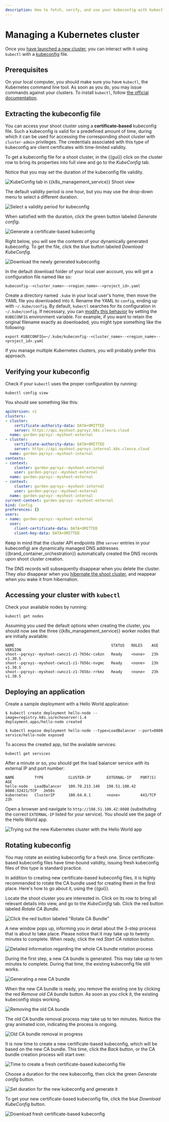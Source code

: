 ```yaml
---
description: How to fetch, verify, and use your kubeconfig with kubectl
---
```

# Managing a Kubernetes cluster

Once you [have launched a new cluster](create-shoot-cluster.md), you can interact with it using `kubectl` with a [kubeconfig](https://kubernetes.io/docs/concepts/configuration/organize-cluster-access-kubeconfig/) file.

## Prerequisites

On your local computer, you should make sure you have `kubectl`, the Kubernetes command line tool.
As soon as you do, you may issue commands against your clusters.
To install `kubectl`, follow [the official documentation](https://kubernetes.io/docs/tasks/tools/#kubectl).

## Extracting the kubeconfig file

You can access your shoot cluster using a **certificate-based** kubeconfig file.
Such a kubeconfig is valid for a predefined amount of time, during which it can be used for accessing the corresponding shoot cluster with `cluster-admin` privileges.
The credentials associated with this type of kubeconfig are client certificates with time-limited validity.

To get a kubeconfig file for a shoot cluster, in the {{gui}} click on the cluster row to bring its properties into full view and go to the *KubeConfig* tab.

Notice that you may set the duration of the kubeconfig file validity.

![KubeConfig tab in {{k8s_management_service}} Shoot view](assets/shoot_kubeconfig_cert_01.png)

The default validity period is one hour, but you may use the drop-down menu to select a different duration.

![Select a validity period for kubeconfig](assets/shoot_kubeconfig_cert_02.png)

When satisfied with the duration, click the green button labeled *Generate config*.

![Generate a certificate-based kubeconfig](assets/shoot_kubeconfig_cert_03.png)

Right below, you will see the contents of your dynamically generated kubeconfig.
To get the file, click the blue button labeled *Download KubeConfig*.

![Download the newly generated kubeconfig](assets/shoot_kubeconfig_cert_04.png)

In the default download folder of your local user account, you will get a configuration file named like so:

```plain
kubeconfig--<cluster_name>--<region_name>--<project_id>.yaml
```

Create a directory named `.kube` in your local user's home, then move the YAML file you downloaded into it.
Rename the YAML to `config`, ending up with `~/.kube/config`.
By default, `kubectl` searches for its configuration in `~/.kube/config`.
If necessary, you can [modify this behavior](https://kubernetes.io/docs/concepts/configuration/organize-cluster-access-kubeconfig/) by setting the `KUBECONFIG` environment variable.
For example, if you want to retain the original filename exactly as downloaded, you might type something like the following:

```shell
export KUBECONFIG=~/.kube/kubeconfig--<cluster_name>--<region_name>--<project_id>.yaml
```

If you manage multiple Kubernetes clusters, you will probably prefer this approach.

## Verifying your kubeconfig

Check if your `kubectl` uses the proper configuration by running:

```shell
kubectl config view
```

You should see something like this:

```yaml
apiVersion: v1
clusters:
- cluster:
    certificate-authority-data: DATA+OMITTED
    server: https://api.myshoot.pqrxyz.k8s.cleura.cloud
  name: garden-pqrxyz--myshoot-external
- cluster:
    certificate-authority-data: DATA+OMITTED
    server: https://api.myshoot.pqrxyz.internal.k8s.cleura.cloud
  name: garden-pqrxyz--myshoot-internal
contexts:
- context:
    cluster: garden-pqrxyz--myshoot-external
    user: garden-pqrxyz--myshoot-external
  name: garden-pqrxyz--myshoot-external
- context:
    cluster: garden-pqrxyz--myshoot-internal
    user: garden-pqrxyz--myshoot-external
  name: garden-pqrxyz--myshoot-internal
current-context: garden-pqrxyz--myshoot-external
kind: Config
preferences: {}
users:
- name: garden-pqrxyz--myshoot-external
  user:
    client-certificate-data: DATA+OMITTED
    client-key-data: DATA+OMITTED
```

Keep in mind that the cluster API endpoints (the `server` entries in your kubeconfig) are dynamically managed DNS addresses.
{{brand_container_orchestration}} automatically created the DNS records upon shoot cluster creation.

The DNS records will subsequently disappear when you delete the cluster.
They *also* disappear when you [hibernate the shoot cluster](hibernate-shoot-cluster.md), and reappear when you wake it from hibernation.

## Accessing your cluster with `kubectl`

Check your available nodes by running:

```shell
kubectl get nodes
```

Assuming you used the default options when creating the cluster, you should now see the three {{k8s_management_service}} worker nodes that are initially available:

```console
NAME                                           STATUS   ROLES    AGE   VERSION
shoot--pqrxyz--myshoot-cwncz1-z1-7656c-cx8zn   Ready    <none>   23h   v1.30.5
shoot--pqrxyz--myshoot-cwncz1-z1-7656c-nvgmc   Ready    <none>   23h   v1.30.5
shoot--pqrxyz--myshoot-cwncz1-z1-7656c-rrkmz   Ready    <none>   23h   v1.30.5
```

## Deploying an application

Create a sample deployment with a Hello World application:

```console
$ kubectl create deployment hello-node --image=registry.k8s.io/echoserver:1.4
deployment.apps/hello-node created

$ kubectl expose deployment hello-node --type=LoadBalancer --port=8080
service/hello-node exposed
```

To access the created app, list the available services:

```shell
kubectl get services
```

After a minute or so, you should get the load balancer service *with* its external IP and port number:

```console
NAME         TYPE           CLUSTER-IP       EXTERNAL-IP    PORT(S)          AGE
hello-node   LoadBalancer   100.70.213.140   198.51.100.42  8080:32421/TCP   2m50s
kubernetes   ClusterIP      100.64.0.1       <none>         443/TCP          23h
```

Open a browser and navigate to `http://198.51.100.42:8080` (substituting the correct `EXTERNAL-IP` listed for your service).
You should see the page of the Hello World app.

![Trying out the new Kubernetes cluster with the Hello World app](assets/hello_world_app.png)

## Rotating kubeconfig

You may rotate an existing kubeconfig for a fresh one.
Since certificate-based kubeconfig files have time-bound validity, issuing fresh kubeconfig files of this type is standard practice.

In addition to creating new certificate-based kubeconfig files, it is highly recommended to rotate the CA bundle used for creating them in the first place.
Here's how to go about it, using the {{gui}}.

Locate the shoot cluster you are interested in.
Click on its row to bring all relevant details into view, and go to the *KubeConfig* tab.
Click the red button labeled *Rotate CA Bundle*.

![Click the red button labeled "Rotate CA Bundle"](assets/kubeconfig_cert_rotate_01.png)

A new window pops up, informing you in detail about the 3-step process that is about to take place.
Please notice that it may take up to twenty minutes to complete.
When ready, click the red *Start CA rotation* button.

![Detailed information regarding the whole CA bundle rotation process](assets/kubeconfig_cert_rotate_02.png)

During the first step, a new CA bundle is generated.
This may take up to ten minutes to complete.
During that time, the existing kubeconfig file still works.

![Generating a new CA bundle](assets/kubeconfig_cert_rotate_03.png)

When the new CA bundle is ready, you remove the existing one by clicking the red *Remove old CA bundle* button.
As soon as you click it, the existing kubeconfig stops working.

![Removing the old CA bundle](assets/kubeconfig_cert_rotate_04.png)

The old CA bundle removal process may take up to ten minutes.
Notice the gray animated icon, indicating the process is ongoing.

![Old CA bundle removal in progress](assets/kubeconfig_cert_rotate_05.png)

It is now time to create a new certificate-based kubeconfig, which will be based on the new CA bundle.
This time, click the *Back* button, or the CA bundle creation process will start over.

![Time to create a fresh certificate-based kubeconfig file](assets/kubeconfig_cert_rotate_06.png)

Choose a duration for the new kubeconfig, then click the green *Generate config* button.

![Set duration for the new kubeconfig and generate it](assets/kubeconfig_cert_rotate_07.png)

To get your new certificate-based kubeconfig file, click the blue *Download KubeConfig* button.

![Download fresh certificate-based kubeconfig](assets/kubeconfig_cert_rotate_08.png)
